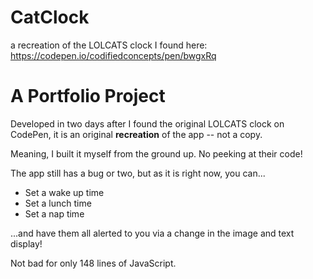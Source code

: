 # CatClock
a recreation of the LOLCATS clock I found here: https://codepen.io/codifiedconcepts/pen/bwgxRq

<h1>A Portfolio Project</h1>
Developed in two days after I found the original LOLCATS clock on CodePen, it is an original <strong>recreation</strong> of the app -- not a copy.

Meaning, I built it myself from the ground up. No peeking at their code!

The app still has a bug or two, but as it is right now, you can...

<ul>
<li>Set a wake up time</li>
<li>Set a lunch time</li>
<li>Set a nap time</li>
</ul>

...and have them all alerted to you via a change in the image and text display!

Not bad for only 148 lines of JavaScript.
